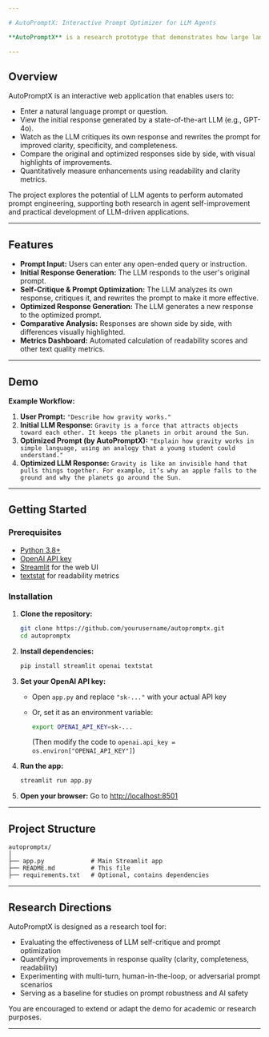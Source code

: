 ```yaml
---

# AutoPromptX: Interactive Prompt Optimizer for LLM Agents

**AutoPromptX** is a research prototype that demonstrates how large language models (LLMs) can automatically optimize user prompts to produce clearer, more accurate, and more useful responses. The project was developed for the AgentX LLM Agents MOOC Competition (Research Track) hosted by Berkeley RDI.

---
```


## Overview

AutoPromptX is an interactive web application that enables users to:

* Enter a natural language prompt or question.
* View the initial response generated by a state-of-the-art LLM (e.g., GPT-4o).
* Watch as the LLM critiques its own response and rewrites the prompt for improved clarity, specificity, and completeness.
* Compare the original and optimized responses side by side, with visual highlights of improvements.
* Quantitatively measure enhancements using readability and clarity metrics.

The project explores the potential of LLM agents to perform automated prompt engineering, supporting both research in agent self-improvement and practical development of LLM-driven applications.

---

## Features

* **Prompt Input:** Users can enter any open-ended query or instruction.
* **Initial Response Generation:** The LLM responds to the user's original prompt.
* **Self-Critique & Prompt Optimization:** The LLM analyzes its own response, critiques it, and rewrites the prompt to make it more effective.
* **Optimized Response Generation:** The LLM generates a new response to the optimized prompt.
* **Comparative Analysis:** Responses are shown side by side, with differences visually highlighted.
* **Metrics Dashboard:** Automated calculation of readability scores and other text quality metrics.

---

## Demo

**Example Workflow:**

1. **User Prompt:**
   `"Describe how gravity works."`
2. **Initial LLM Response:**
   `Gravity is a force that attracts objects toward each other. It keeps the planets in orbit around the Sun.`
3. **Optimized Prompt (by AutoPromptX):**
   `"Explain how gravity works in simple language, using an analogy that a young student could understand."`
4. **Optimized LLM Response:**
   `Gravity is like an invisible hand that pulls things together. For example, it’s why an apple falls to the ground and why the planets go around the Sun.`

---

## Getting Started

### Prerequisites

* [Python 3.8+](https://www.python.org/)
* [OpenAI API key](https://platform.openai.com/)
* [Streamlit](https://streamlit.io/) for the web UI
* [textstat](https://pypi.org/project/textstat/) for readability metrics

### Installation

1. **Clone the repository:**

   ```bash
   git clone https://github.com/yourusername/autopromptx.git
   cd autopromptx
   ```

2. **Install dependencies:**

   ```bash
   pip install streamlit openai textstat
   ```

3. **Set your OpenAI API key:**

   * Open `app.py` and replace `"sk-..."` with your actual API key
   * Or, set it as an environment variable:

     ```bash
     export OPENAI_API_KEY=sk-...
     ```

     (Then modify the code to `openai.api_key = os.environ["OPENAI_API_KEY"]`)

4. **Run the app:**

   ```bash
   streamlit run app.py
   ```

5. **Open your browser:**
   Go to [http://localhost:8501](http://localhost:8501)

---

## Project Structure

```
autopromptx/
│
├── app.py             # Main Streamlit app
├── README.md          # This file
├── requirements.txt   # Optional, contains dependencies
```

---

## Research Directions

AutoPromptX is designed as a research tool for:

* Evaluating the effectiveness of LLM self-critique and prompt optimization
* Quantifying improvements in response quality (clarity, completeness, readability)
* Experimenting with multi-turn, human-in-the-loop, or adversarial prompt scenarios
* Serving as a baseline for studies on prompt robustness and AI safety

You are encouraged to extend or adapt the demo for academic or research purposes.

---

